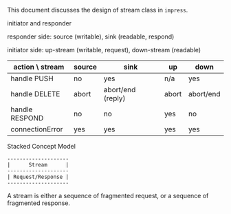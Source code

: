 This document discusses the design of stream class in `impress`.

initiator and responder

responder side: source (writable), sink (readable, respond)

initiator side: up-stream (writable, request), down-stream (readable)


| action \ stream | source | sink               | up     | down      |
|-----------------|--------|--------------------|--------|-----------|
| handle PUSH     | no     | yes                | n/a    | yes       |
| handle DELETE   | abort  | abort/end (reply)  | abort  | abort/end |
| handle RESPOND  | no     | no                 | yes    | no        |
| connectionError | yes    | yes                | yes    | yes       |



Stacked Concept Model

```
--------------------
|      Stream      |
--------------------
| Request/Response |
--------------------
```

A stream is either a sequence of fragmented request, or a sequence of fragmented response.

